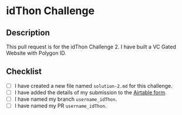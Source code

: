 # idThon Challenge

## Description

This pull request is for the idThon Challenge 2. I have built a VC Gated Website with Polygon ID.

## Checklist

- [ ] I have created a new file named `solution-2.md` for this challenge.
- [ ] I have added the details of my submission to the [Airtable form](https://airtable.com/shrNCmi6zP4RDklNi).
- [ ] I have named my branch `username_idThon`.
- [ ] I have named my PR `username_idThon`.
